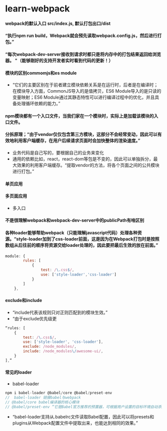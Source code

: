 # learn-webpack

#### webpack的默认入口 src/index.js, 默认打包出口/dist
#### “执行npm run build，Webpack就会预先读取webpack.config.js，然后进行打包。”
#### “每次webpack-dev-server接收到请求时都只是将内存中的打包结果返回给浏览器。 "（能够刚好的支持开发者实时看到代码的更新！）

#### 模块的区别commomjs和es module
- “它们的主要区别在于前者建立模块依赖关系是在运行时，后者是在编译时；在模块导入方面，CommonJS导入的是值拷贝，ES6 Module导入的是只读的变量映射；ES6 Module通过其静态特性可以进行编译过程中的优化，并且具备处理循环依赖的能力。”


#### npm模块都有一个入口文件，当我们家在一个模块时，实际上是加载该模块的入口文件。

#### 分拆原理；“由于vendor仅仅包含第三方模块，这部分不会经常变动，因此可以有效地利用客户端缓存，在用户后续请求页面时会加快整体的渲染速度。” 
- 业务代码是自己写的，要根据自己的业务来变化
- 通用的依赖比如，react，react-dom等包是不变的，因此可以单独拆分，最大效果的利用客户端缓存。“提取vendor的方法，将各个页面之间的公共模块进行打包。”

#### 单页应用
#### 多页面应用
- 多入口

#### 不是很理解webpack和webpack-dev-server中的publicPath有啥区别

#### 各种loader能够帮助webpack（只能理解javascript代码）处理各种资源。“style-loader加到了css-loader前面，这是因为在Webpack打包时是按照数组从后往前的顺序将资源交给loader处理的，因此要把最后生效的放在前面。”
```js
module: {
        rules: [
            {
                test: /\.css$/,
                use: ['style-loader','css-loader']
            }
        ]
    },
```

#### exclude和include
- “include代表该规则只对正则匹配到的模块生效。”
- “由于exclude优先级更
```js
“rules: [
    {
        test: /\.css$/,
        use: ['style-loader', 'css-loader'],
        exclude: /node_modules/,
        include: /node_modules\/awesome-ui/,
    }
],”
```
#### 常见的loader
- babel-loader
```js
npm i babel-loader @babel/core @babel/preset-env
//  babel-loader 链接babel与webpack
// @babel/core babel编译器的核心模块
// @babel/preset-env “它是Babel官方推荐的预置器，可根据用户设置的目标环境自动添加所需的插件和补丁来编译ES6+代码。”
```
- “babel-loader支持从.babelrc文件读取Babel配置，因此可以将presets和plugins从Webpack配置文件中提取出来，也能达到相同的效果。”